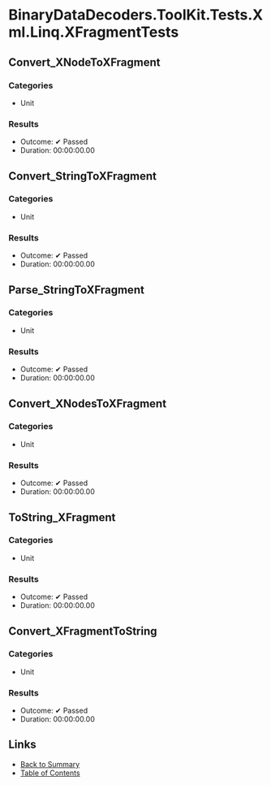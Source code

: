 # BinaryDataDecoders.ToolKit.Tests.Xml.Linq.XFragmentTests

## Convert_XNodeToXFragment

### Categories

* Unit

### Results

* Outcome: ✔ Passed
* Duration: 00:00:00.00

## Convert_StringToXFragment

### Categories

* Unit

### Results

* Outcome: ✔ Passed
* Duration: 00:00:00.00

## Parse_StringToXFragment

### Categories

* Unit

### Results

* Outcome: ✔ Passed
* Duration: 00:00:00.00

## Convert_XNodesToXFragment

### Categories

* Unit

### Results

* Outcome: ✔ Passed
* Duration: 00:00:00.00

## ToString_XFragment

### Categories

* Unit

### Results

* Outcome: ✔ Passed
* Duration: 00:00:00.00

## Convert_XFragmentToString

### Categories

* Unit

### Results

* Outcome: ✔ Passed
* Duration: 00:00:00.00

## Links

* [Back to Summary](../Summary.md)
* [Table of Contents](../../TOC.md)
